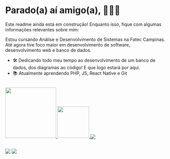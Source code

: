 # Parado(a) aí amigo(a), 🚧👷🛑
Este readme ainda está em construção! Enquanto isso, fique com algumas informações relevantes sobre mim:

Estou cursando Análise e Desenvolvimento de Sistemas na Fatec Campinas. Até agora tive foco maior em desenvolvimento de software, desenvolvimento web e banco de dados.

- 🛠️ Dedicando todo meu tempo ao desenvolvimento de um banco de dados, dos diagramas ao código! E que logo estará por aqui.
- 📚 Atualmente aprendendo PHP, JS, React Native e Git

<div style="display: inline-block"><br>
  <a href="https://github.com/paulolages">
  <img height="160" src="https://github-readme-stats.vercel.app/api?username=paulolages&show_icons=true&theme=vision-friendly-dark&inlcude_all_commits=true_private=true"/>
  <img height="100" src="https://github-readme-stats.vercel.app/api/top-langs/?username=paulolages&layout=compact&langs_count=16&theme=vision-friendly-dark"/>
  <a align="center" href="https://github-readme-stats.vercel.app/api/wakatime?username=paulolages"><img align="center" src="https://github-readme-stats.vercel.app/api/wakatime?username=paulolages&layout=compact&text_color=073D3D&bg_color=BDD6D6"/><br>
</a>
    
   ##
    
<div style="display: inline-block">
  <a href="mailto:paulo.lages@fatec.sp.gov.br"><img src="https://img.shields.io/badge/Microsoft_Outlook-0078D4?style=for-the-badge&logo=microsoft-outlook&logoColor=white" target="_blank"></a>
  <a href="https://www.linkedin.com/in/paulo-lages/" target="_blank"><img src="https://img.shields.io/badge/-LinkedIn-%230077B5?style=for-the-badge&logo=linkedin&logoColor=white" target="_blank"></a>
</div>
